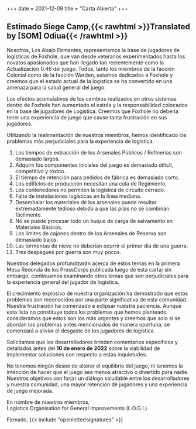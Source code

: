 +++
date = 2021-12-09
title = "Carta Abierta"
+++
## Estimado Siege Camp,{{< rawhtml >}}<span class="translated" lang="en">Translated by [SOM] Odiua</span>{{< /rawhtml >}}

Nosotros, Los Abajo Firmantes, representamos la base de jugadores de logísticas de Foxhole, que van desde veteranos experimentados hasta los novatos apasionados que han llegado tan recientemente como la Actualización 0.46 del juego. Todos, tanto los miembros de la facción Colonial como de la facción Warden, estamos dedicados a Foxhole y creemos que el estado actual de la logística se ha convertido en una amenaza para la salud general del juego.

Los efectos acumulativos de los cambios realizados en otros sistemas dentro de Foxhole han aumentado el estrés y la responsabilidad colocados en la base de jugadores de Logística. Creemos que Foxhole no debería tener una experiencia de juego que cause tanta frustración en sus jugadores.

Utilizando la realimentación de nuestros miembros, hemos identificado los problemas más perjudiciales para la experiencia de logística.

1. Los tiempos de extracción de los Arsenales Públicos / Refinerías son demasiado largos.
2. Adquirir los componentes iniciales del juego es demasiado difícil, competitivo y tóxico.
3. El tiempo de retención para pedidos de fábrica es demasiado corto.
4. Los edificios de producción necesitan una cola de Regimiento.
5. Los contenedores no permiten la logística de circuito cerrado.
6. Falta de instalaciones logísticas en la línea mediana.
7. Desembalar los materiales de los arsenales puede resultar extremadamente tedioso debido a que las pilas no se combinan fácilmente.
8. No se puede procesar todo un buque de carga de salvamento en Materiales Básicos.
9. Los límites de cajones dentro de los Arsenales de Reserva son demasiado bajos.
10. Las tormentas de nieve no deberían ocurrir el primer día de una guerra.
11. Tres despegues por guerra son muy pocos.

Nuestros delegados profundizarán acerca de estos temas en la primera Mesa Redonda de los PressCorps publicada luego de esta carta; sin embargo, continuamos examinando otros temas que son perjudiciales para la experiencia general del jugador de logística.

El crecimiento explosivo de nuestra organización ha demostrado que estos problemas son reconocidos por una parte significativa de esta comunidad. Nuestra frustración ha comenzado a eclipsar nuestra paciencia. Aunque esta lista no constituye todos los problemas que hemos planteado, consideramos que estos son los más urgentes y creemos que solo si se abordan los problemas antes mencionados de manera oportuna, se comenzará a aliviar el desgaste de los jugadores de logística.

Solicitamos que los desarrolladores brinden comentarios específicos y detallados antes del **10 de enero de 2022** sobre la viabilidad de implementar soluciones con respecto a estas inquietudes.

No tenemos ningún deseo de alterar el equilibrio del juego, ni tenemos la intención de hacer que el juego sea menos atractivo o divertido para nadie. Nuestros objetivos son forjar un diálogo saludable	entre los desarrolladores y nuestra comunidad, una mayor retención de jugadores y una experiencia de juego mejorada.

En nombre de nuestros miembros,<br>Logistics Organisation for General Improvements (L.O.G.I.)

Firmado, {{< include "openletter/signatures" >}}